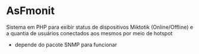 # AsFmonit

Sistema em PHP para exibir status de dispositivos Miktotik (Online/Offline) e a quantia de usuários conectados aos mesmos por meio de hotspot

* depende do pacote SNMP para funcionar
